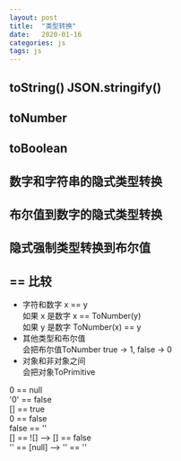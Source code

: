 ```yaml
---
layout: post
title:  "类型转换"
date:   2020-01-16
categories: js
tags: js
---  
```

## toString() JSON.stringify()  
## toNumber  
## toBoolean  

## 数字和字符串的隐式类型转换
## 布尔值到数字的隐式类型转换
## 隐式强制类型转换到布尔值

## == 比较  
- 字符和数字 x == y  
如果 x 是数字  x == ToNumber(y)  
如果 y 是数字  ToNumber(x) == y
- 其他类型和布尔值  
会把布尔值ToNumber true -> 1, false -> 0  
- 对象和非对象之间  
会把对象ToPrimitive  

0 == null  
'0' == false  
[] == true  
0 == false  
false == ''  
[] == ![] --> [] == false  
'' == [null] --> '' == ''  